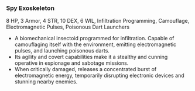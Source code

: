 ### Spy Exoskeleton
8 HP, 3 Armor, 4 STR, 10 DEX, 6 WIL, Infiltration Programming, Camouflage, Electromagnetic Pulses, Poisonous Dart Launchers

- A biomechanical insectoid programmed for infiltration. Capable of camouflaging itself with the environment, emitting electromagnetic pulses, and launching poisonous darts.
- Its agility and covert capabilities make it a stealthy and cunning operative in espionage and sabotage missions.
- When critically damaged, releases a concentrated burst of electromagnetic energy, temporarily disrupting electronic devices and stunning nearby enemies.

